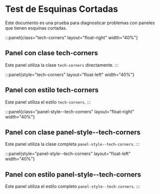 # Test de Esquinas Cortadas

Este documento es una prueba para diagnosticar problemas con paneles que tienen esquinas cortadas.

:::panel{class="tech-corners" layout="float-right" width="40%"}
## Panel con clase tech-corners

Este panel utiliza la clase `tech-corners` directamente.
:::

:::panel{style="tech-corners" layout="float-left" width="40%"}
## Panel con estilo tech-corners

Este panel utiliza el estilo `tech-corners`.
:::

<div style="clear:both"></div>

:::panel{class="panel-style--tech-corners" layout="float-right" width="40%"}
## Panel con clase panel-style--tech-corners

Este panel utiliza la clase completa `panel-style--tech-corners`.
:::

:::panel{style="panel-style--tech-corners" layout="float-left" width="40%"}
## Panel con estilo panel-style--tech-corners

Este panel utiliza el estilo completo `panel-style--tech-corners`.
::: 